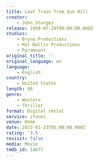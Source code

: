 ```yaml
---
title: Last Train from Gun Hill
creator:
    - John Sturges
release: 1959-07-29T00:00:00.000Z
studios:
    - Bryna Productions
    - Hal Wallis Productions
    - Paramount
original_title: ''
original_language: en
language:
    - English
country:
    - United States
length: 98
genre:
    - Western
    - Thriller
format: Digital rental
service: iTunes
venue: Home
date: 2022-01-23T05:00:00.000Z
rating: '3.5'
revisit: false
media: Movie
tmdb_id: 14677
---
```



